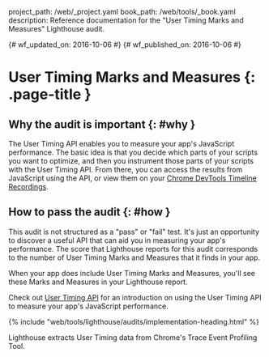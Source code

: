 project_path: /web/_project.yaml
book_path: /web/tools/_book.yaml
description: Reference documentation for the "User Timing Marks and Measures" Lighthouse audit.

{# wf_updated_on: 2016-10-06 #}
{# wf_published_on: 2016-10-06 #}

# User Timing Marks and Measures  {: .page-title }

## Why the audit is important {: #why }

The User Timing API enables you to measure your app's JavaScript performance.
The basic idea is that you decide which parts of your scripts you want to
optimize, and then you instrument those parts of your scripts with the User
Timing API. From there, you can access the results from JavaScript using the
API, or view them on your [Chrome DevTools Timeline
Recordings](/web/tools/chrome-devtools/evaluate-performance/timeline-tool).

## How to pass the audit {: #how }

This audit is not structured as a "pass" or "fail" test. It's just an
opportunity to discover a useful API that can aid you in measuring your app's
performance. The score that Lighthouse reports for this audit corresponds to the
number of User Timing Marks and Measures that it finds in your app.

When your app does include User Timing Marks and Measures, you'll see these
Marks and Measures in your Lighthouse report.

Check out [User Timing API](https://www.html5rocks.com/en/tutorials/webperformance/usertiming/)
for an introduction on using the User Timing API to measure your app's
JavaScript performance.

{% include "web/tools/lighthouse/audits/implementation-heading.html" %}

Lighthouse extracts User Timing data from Chrome's Trace Event Profiling Tool.
